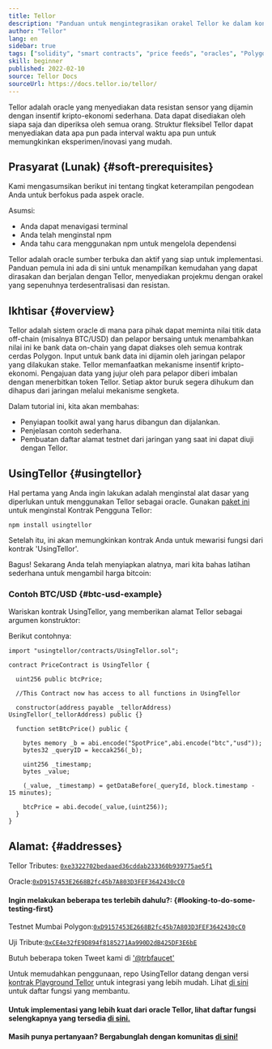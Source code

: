 ```yaml
---
title: Tellor
description: "Panduan untuk mengintegrasikan orakel Tellor ke dalam kontrak Polygon Anda."
author: "Tellor"
lang: en
sidebar: true
tags: ["solidity", "smart contracts", "price feeds", "oracles", "Polygon", "Matic", "Tellor"]
skill: beginner
published: 2022-02-10
source: Tellor Docs
sourceUrl: https://docs.tellor.io/tellor/
---
```


Tellor adalah oracle yang menyediakan data resistan sensor yang dijamin dengan insentif kripto-ekonomi sederhana. Data dapat disediakan oleh siapa saja dan diperiksa oleh semua orang. Struktur fleksibel Tellor dapat menyediakan data apa pun pada interval waktu apa pun untuk memungkinkan eksperimen/inovasi yang mudah.

## Prasyarat (Lunak) {#soft-prerequisites}

Kami mengasumsikan berikut ini tentang tingkat keterampilan pengodean Anda untuk berfokus pada aspek oracle.

Asumsi:

- Anda dapat menavigasi terminal
- Anda telah menginstal npm
- Anda tahu cara menggunakan npm untuk mengelola dependensi

Tellor adalah oracle sumber terbuka dan aktif yang siap untuk implementasi. Panduan pemula ini ada di sini untuk menampilkan kemudahan yang dapat dirasakan dan berjalan dengan Tellor, menyediakan projekmu dengan orakel yang sepenuhnya terdesentralisasi dan resistan.

## Ikhtisar {#overview}

Tellor adalah sistem oracle di mana para pihak dapat meminta nilai titik data off-chain (misalnya BTC/USD) dan pelapor bersaing untuk menambahkan nilai ini ke bank data on-chain yang dapat diakses oleh semua kontrak cerdas Polygon. Input untuk bank data ini dijamin oleh jaringan pelapor yang dilakukan stake. Tellor memanfaatkan mekanisme insentif kripto-ekonomi. Pengajuan data yang jujur oleh para pelapor diberi imbalan dengan menerbitkan token Tellor. Setiap aktor buruk segera dihukum dan dihapus dari jaringan melalui mekanisme sengketa.

Dalam tutorial ini, kita akan membahas:

- Penyiapan toolkit awal yang harus dibangun dan dijalankan.
- Penjelasan contoh sederhana.
- Pembuatan daftar alamat testnet dari jaringan yang saat ini dapat diuji dengan Tellor.

## UsingTellor {#usingtellor}

Hal pertama yang Anda ingin lakukan adalah menginstal alat dasar yang diperlukan untuk menggunakan Tellor sebagai oracle. Gunakan [paket ini](https://github.com/tellor-io/usingtellor) untuk menginstal Kontrak Pengguna Tellor:

`npm install usingtellor`

Setelah itu, ini akan memungkinkan kontrak Anda untuk mewarisi fungsi dari kontrak 'UsingTellor'.

Bagus! Sekarang Anda telah menyiapkan alatnya, mari kita bahas latihan sederhana untuk mengambil harga bitcoin:

### Contoh BTC/USD {#btc-usd-example}

Wariskan kontrak UsingTellor, yang memberikan alamat Tellor sebagai argumen konstruktor:

Berikut contohnya:

```solidity
import "usingtellor/contracts/UsingTellor.sol";

contract PriceContract is UsingTellor {

  uint256 public btcPrice;

  //This Contract now has access to all functions in UsingTellor

  constructor(address payable _tellorAddress) UsingTellor(_tellorAddress) public {}

  function setBtcPrice() public {

    bytes memory _b = abi.encode("SpotPrice",abi.encode("btc","usd"));
    bytes32 _queryID = keccak256(_b);

    uint256 _timestamp;
    bytes _value;

    (_value, _timestamp) = getDataBefore(_queryId, block.timestamp - 15 minutes);

    btcPrice = abi.decode(_value,(uint256));
  }
}
```

## Alamat: {#addresses}

Tellor Tributes: [`0xe3322702bedaaed36cddab233360b939775ae5f1`](https://polygonscan.com/token/0xe3322702bedaaed36cddab233360b939775ae5f1#code)

Oracle:[`0xD9157453E2668B2fc45b7A803D3FEF3642430cC0`](https://polygonscan.com/address/0xD9157453E2668B2fc45b7A803D3FEF3642430cC0#code)

#### Ingin melakukan beberapa tes terlebih dahulu?: {#looking-to-do-some-testing-first}

Testnet Mumbai Polygon:[`0xD9157453E2668B2fc45b7A803D3FEF3642430cC0`](https://mumbai.polygonscan.com/address/0xD9157453E2668B2fc45b7A803D3FEF3642430cC0/contracts#code)

Uji Tribute:[`0xCE4e32fE9D894f8185271Aa990D2dB425DF3E6bE`](https://mumbai.polygonscan.com/token/0xCE4e32fE9D894f8185271Aa990D2dB425DF3E6bE#code)

Butuh beberapa token Tweet kami di ['@trbfaucet'](https://twitter.com/trbfaucet)

Untuk memudahkan penggunaan, repo UsingTellor datang dengan versi [kontrak Playground Tellor](https://github.com/tellor-io/TellorPlayground) untuk integrasi yang lebih mudah. Lihat [di sini](https://github.com/tellor-io/sampleUsingTellor#tellor-playground) untuk daftar fungsi yang membantu.

#### Untuk implementasi yang lebih kuat dari oracle Tellor, lihat daftar fungsi selengkapnya yang tersedia [di sini.](https://github.com/tellor-io/usingtellor/blob/master/README.md)

#### Masih punya pertanyaan? Bergabunglah dengan komunitas [di sini!](https://discord.gg/tellor)

